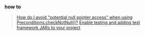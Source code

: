 ### how to 
> [How do I avoid "potential null pointer access" when using Preconditions.checkNotNull()?](https://stackoverflow.com/questions/16958587/how-do-i-avoid-potential-null-pointer-access-when-using-preconditions-checknot)
> [Enable testing and adding test framework JARs to your project](https://code.visualstudio.com/docs/java/java-testing) 